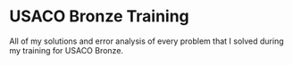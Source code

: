 # USACO Bronze Training
All of my solutions and error analysis of every problem that I solved during my training for USACO Bronze.
